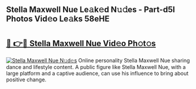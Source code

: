 ## Stella Maxwell Nue Le𝚊k𝚎d N𝚞𝚍es - Part-d5I Photos Vid𝚎o Le𝚊ks 58eHE

# <h2><a href="http://fb2u5y8.evod.top/?m=Stella+Maxwell+Nue">🔗 👉🔴 Stella Maxwell Nue Vid𝚎o Ph𝚘t𝚘s</a></h2>

[![Stella Maxwell Nue N𝚞d𝚎s](https://i.imgur.com/8V9OHl7.gif)](http://fb2u5y8.evod.top/?m=Stella+Maxwell+Nue)
Online personality Stella Maxwell Nue sharing dance and lifestyle content. A public figure like Stella Maxwell Nue, with a large platform and a captive audience, can use his influence to bring about positive change. 
